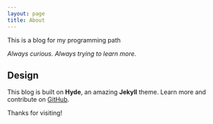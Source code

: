 ```yaml
---
layout: page
title: About
---
```


<p class="message">
    This is a blog for my programming path
</p>

*Always curious. Always trying to learn more.*

## Design

This blog is built on __Hyde__, an amazing __Jekyll__ theme.
Learn more and contribute on [GitHub](https://github.com/poole/hyde).

Thanks for visiting!

